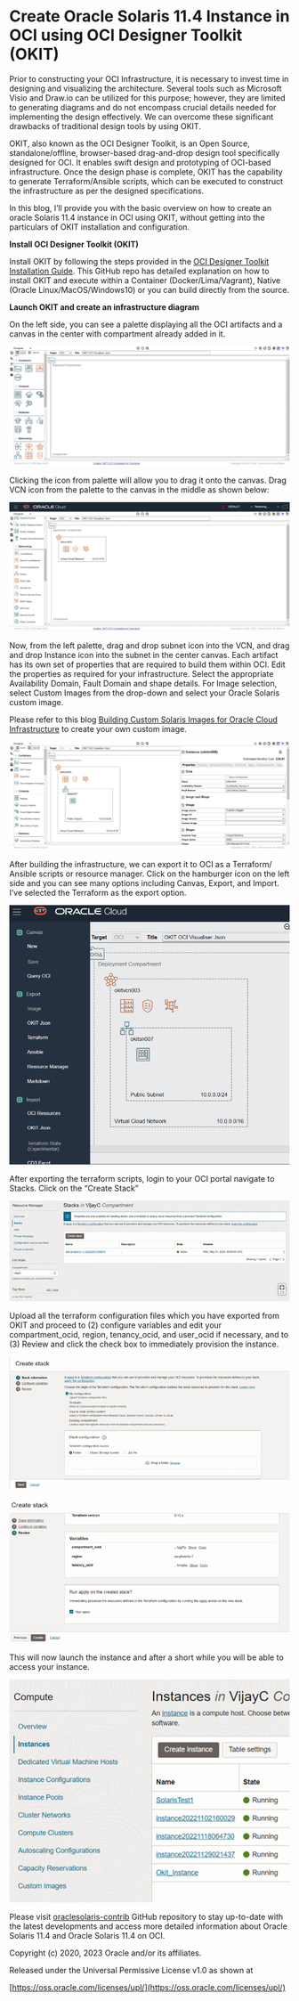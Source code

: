 # Create Oracle Solaris 11.4 Instance in OCI using OCI Designer Toolkit (OKIT)

Prior to constructing your OCI Infrastructure, it is necessary to invest time in designing and visualizing the architecture. Several tools such as Microsoft Visio and Draw.io can be utilized for this purpose; however, they are limited to generating diagrams and do not encompass crucial details needed for implementing the design effectively. We can overcome these significant drawbacks of traditional design tools by using OKIT.

OKIT, also known as the OCI Designer Toolkit, is an Open Source, standalone/offline, browser-based drag-and-drop design tool specifically designed for OCI. It enables swift design and prototyping of OCI-based infrastructure. Once the design phase is complete, OKIT has the capability to generate Terraform/Ansible scripts, which can be executed to construct the infrastructure as per the designed specifications.

In this blog, I’ll provide you with the basic overview on how to create an oracle Solaris 11.4 instance in OCI using OKIT, without getting into the particulars of OKIT installation and configuration. 

**Install OCI Designer Toolkit (OKIT)**

Install OKIT by following the steps provided in the [OCI Designer Toolkit Installation Guide](https://github.com/oracle/oci-designer-toolkit/blob/master/documentation/Installation.md). This GitHub repo has detailed explanation on how to install OKIT and execute within a Container (Docker/Lima/Vagrant), Native (Oracle Linux/MacOS/Windows10) or you can build directly from the source.

**Launch OKIT and create an infrastructure diagram**

On the left side, you can see a palette displaying all the OCI artifacts and a canvas in the center with compartment already added in it.

![Screenshot_01](Images/Screenshot_01.png)

Clicking the icon from palette will allow you to drag it onto the canvas. Drag VCN icon from the palette to the canvas in the middle as shown below:

![Screenshot_02](Images/Screenshot_02.png)

Now, from the left palette, drag and drop subnet icon into the VCN, and drag and drop Instance icon into the subnet in the center canvas. Each artifact has its own set of properties that are required to build them within OCI. Edit the properties as required for your infrastructure. Select the appropriate Availability Domain, Fault Domain and shape details. For Image selection, select Custom Images from the drop-down and select your Oracle Solaris custom image. 

Please refer to this blog [Building Custom Solaris Images for Oracle CIoud Infrastructure](https://blogs.oracle.com/solaris/post/building-custom-solaris-images-for-oracle-cloud-infrastructure) to create your own custom image. 

![Screenshot_04](Images/Screenshot_04.png)

After building the infrastructure, we can export it to OCI as a Terraform/ Ansible scripts or resource manager. Click on the hamburger icon on the left side and you can see many options including Canvas, Export, and Import. I’ve selected the Terraform as the export option.

![Screenshot_05](Images/Screenshot_05.png)

After exporting the terraform scripts, login to your OCI portal navigate to Stacks. Click on the “Create Stack” 

![Screenshot_06](Images/Screenshot_06.png)

Upload all the terraform configuration files which you have exported from OKIT and proceed to (2) configure variables and edit your compartment_ocid, region, tenancy_ocid, and user_ocid if necessary, and to (3) Review and click the check box to immediately provision the instance.

![Screenshot_07](Images/Screenshot_07.png)

![Screenshot_08](Images/Screenshot_08.png)

This will now launch the instance and after a short while you will be able to access your instance.

![Screenshot_09](Images/Screenshot_09.png)

Please visit [oraclesolaris-contrib](https://github.com/oracle/oraclesolaris-contrib) GitHub repository to stay up-to-date with the latest developments and access more detailed information about Oracle Solaris 11.4 and Oracle Solaris 11.4 on OCI.

Copyright (c) 2020, 2023 Oracle and/or its affiliates.

Released under the Universal Permissive License v1.0 as shown at

[https://oss.oracle.com/licenses/upl/](https://oss.oracle.com/licenses/upl/)